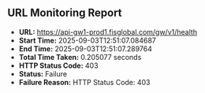 ## URL Monitoring Report

- **URL:** https://api-gw1-prod1.fisglobal.com/gw/v1/health
- **Start Time:** 2025-09-03T12:51:07.084687
- **End Time:** 2025-09-03T12:51:07.289764
- **Total Time Taken:** 0.205077 seconds
- **HTTP Status Code:** 403
- **Status:** Failure
- **Failure Reason:** HTTP Status Code: 403
